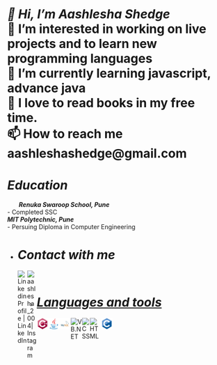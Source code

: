 <h1> <i>👋 Hi, I’m Aashlesha Shedge</i><br>
 👀 I’m interested in working on live projects and to learn new programming languages<br>
🌱 I’m currently learning javascript, advance java<br>
  🎨 I love to read books in my free time.<br>
 📫 How to reach me aashleshashedge@gmail.com <br>
   <h1><i>Education</h1></i>
  <b> <i>&nbsp;&nbsp;&nbsp;&nbsp;&nbsp;&nbsp;&nbsp;&nbsp;Renuka Swaroop School, Pune</i></b><br>
   - Completed SSC <br>
  <b> <i>MIT Polytechnic, Pune</i></b><br>
   - Persuing Diploma in Computer Engineering <br>
   <ul>
      <li><h1><i>Contact with me</h1></i>
  <a href="https:https://www.linkedin.com/in/aashlesha-shedge-898476210/" target="blank">
  <img align="left" alt="Linkedin Profile | LinkedIn" width="22px" src="https://cdn.jsdelivr.net/npm/simple-icons@v3/icons/linkedin.svg" />
<a href="https://www.instagram.com/aashlesha_2004/" target="blank">
<img align="left" alt="aashlesha_2004| Instagram" width="22px" src="https://cdn.jsdelivr.net/npm/simple-icons@v3/icons/instagram.svg" /> <br>
  <ul>
      <li><h1><i>Languages and tools</h1></i>
<img align=left; alt="C-language" width="26px" src="https://raw.githubusercontent.com/devicons/devicon/master/icons/c/c-original.svg" />
<img align="left" alt="C++" width="26px" src="https://raw.githubusercontent.com/devicons/devicon/master/icons/cplusplus/cplusplus-original.svg" />
<img align="left" alt="Java" width="26px" src="https://raw.githubusercontent.com/devicons/devicon/master/icons/java/java-original.svg" />
<img align="left" alt="MySQL" width="26px" src="https://raw.githubusercontent.com/github/explore/80688e429a7d4ef2fca1e82350fe8e3517d3494d/topics/mysql/mysql.png" />
<img align="left" alt="VB.NET" width="26px" src="https://user-images.githubusercontent.com/93462095/139620936-1debe031-9f4e-447e-8bed-c86daec8a276.jpeg" />
<img align="left" alt="CSS" width="18px" src="https://user-images.githubusercontent.com/93462095/139620952-7d381176-f727-415f-95fa-07498f9f3a5d.png" />
<img align="left" alt="HTML" width="26px" src="https://user-images.githubusercontent.com/93462095/139620958-d461e6e4-14f6-4167-9d71-ff3b8fa25098.png" />
     

<!---
Aashleshashedge/Aashleshashedge is a ✨ special ✨ repository because its `README.md` (this file) appears on your GitHub profile.
You can click the Preview link to take a look at your changes.
--->
